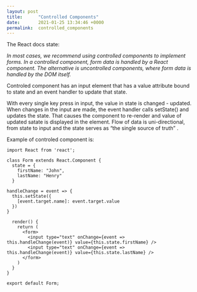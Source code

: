 ```yaml
---
layout: post
title:      "Controlled Components"
date:       2021-01-25 13:34:46 +0000
permalink:  controlled_components
---
```



The React docs state:

*In most cases, we recommend using controlled components to implement forms. In a controlled component, form data is handled by a React component. The alternative is uncontrolled components, where form data is handled by the DOM itself.*

Controled component has an input element that has a value attribute bound to state and an event handler to update that state.

With every single key press in input, the value in state is changed - updated. When changes in the input are made, the event handler calls setState() and updates the state. That causes the component to re-render and value of updated satate is displayed in the element. Flow of data is uni-directional, from state to input and the state serves as “the single source of truth” .

Example of controled component is:

```
import React from 'react';
 
class Form extends React.Component {
  state = {
    firstName: "John",
    lastName: "Henry"
  }
 
handleChange = event => {
  this.setState({
    [event.target.name]: event.target.value
  })
}
 
  render() {
    return (
      <form>
        <input type="text" onChange={event => this.handleChange(event)} value={this.state.firstName} />
        <input type="text" onChange={event => this.handleChange(event)} value={this.state.lastName} />
      </form>
    )
  }
}
 
export default Form;
```







